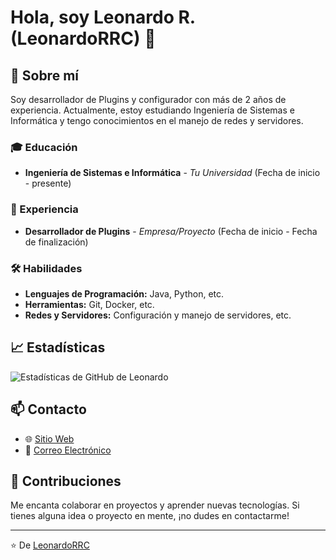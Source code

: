 # Hola, soy Leonardo R. (LeonardoRRC) 👋

## 🚀 Sobre mí

Soy desarrollador de Plugins y configurador con más de 2 años de experiencia. Actualmente, estoy estudiando Ingeniería de Sistemas e Informática y tengo conocimientos en el manejo de redes y servidores.

### 🎓 Educación

- **Ingeniería de Sistemas e Informática** - *Tu Universidad* (Fecha de inicio - presente)

### 💼 Experiencia

- **Desarrollador de Plugins** - *Empresa/Proyecto* (Fecha de inicio - Fecha de finalización)

### 🛠️ Habilidades

- **Lenguajes de Programación:** Java, Python, etc.
- **Herramientas:** Git, Docker, etc.
- **Redes y Servidores:** Configuración y manejo de servidores, etc.

## 📈 Estadísticas

![Estadísticas de GitHub de Leonardo](https://github-readme-stats.vercel.app/api?username=LeonardoRRC&show_icons=true&theme=radical)

## 📫 Contacto

- 🌐 [Sitio Web](https://leonardoservice.org.pe)
- 📧 [Correo Electrónico](mailto:bytessavvy@gmail.com)

## 🤝 Contribuciones

Me encanta colaborar en proyectos y aprender nuevas tecnologías. Si tienes alguna idea o proyecto en mente, ¡no dudes en contactarme!

---

⭐️ De [LeonardoRRC](https://github.com/LeonardoRRC)
